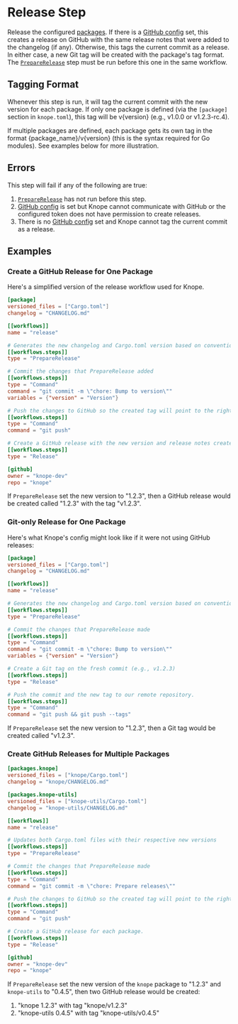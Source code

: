 # Release Step

Release the configured [packages]. If there is a [GitHub config] set, this creates a release on GitHub with the same release notes that were added to the changelog (if any). Otherwise, this tags the current commit as a release. In either case, a new Git tag will be created with the package's tag format. The [`PrepareRelease`] step must be run before this one in the same workflow.

## Tagging Format

Whenever this step is run, it will tag the current commit with the new version for each package. If only one package is defined (via the `[package]` section in `knope.toml`), this tag will be v{version} (e.g., v1.0.0 or v1.2.3-rc.4).

If multiple packages are defined, each package gets its own tag in the format {package_name}/v{version} (this is the syntax required for Go modules). See examples below for more illustration.

## Errors

This step will fail if any of the following are true:

1. [`PrepareRelease`] has not run before this step.
2. [GitHub config] is set but Knope cannot communicate with GitHub or the configured token does not have permission to create releases.
3. There is no [GitHub config] set and Knope cannot tag the current commit as a release.

## Examples

### Create a GitHub Release for One Package

Here's a simplified version of the release workflow used for Knope.

```toml
[package]
versioned_files = ["Cargo.toml"]
changelog = "CHANGELOG.md"

[[workflows]]
name = "release"

# Generates the new changelog and Cargo.toml version based on conventional commits.
[[workflows.steps]]
type = "PrepareRelease"

# Commit the changes that PrepareRelease added
[[workflows.steps]]
type = "Command"
command = "git commit -m \"chore: Bump to version\""
variables = {"version" = "Version"}

# Push the changes to GitHub so the created tag will point to the right place.
[[workflows.steps]]
type = "Command"
command = "git push"

# Create a GitHub release with the new version and release notes created in PrepareRelease. Tag the commit just pushed with the new version.
[[workflows.steps]]
type = "Release"

[github]
owner = "knope-dev"
repo = "knope"
```

If `PrepareRelease` set the new version to "1.2.3", then a GitHub release would be created called "1.2.3" with the tag "v1.2.3".

### Git-only Release for One Package

Here's what Knope's config might look like if it were not using GitHub releases:

```toml
[package]
versioned_files = ["Cargo.toml"]
changelog = "CHANGELOG.md"

[[workflows]]
name = "release"

# Generates the new changelog and Cargo.toml version based on conventional commits.
[[workflows.steps]]
type = "PrepareRelease"

# Commit the changes that PrepareRelease made
[[workflows.steps]]
type = "Command"
command = "git commit -m \"chore: Bump to version\""
variables = {"version" = "Version"}

# Create a Git tag on the fresh commit (e.g., v1.2.3)
[[workflows.steps]]
type = "Release"

# Push the commit and the new tag to our remote repository.
[[workflows.steps]]
type = "Command"
command = "git push && git push --tags"
```

If `PrepareRelease` set the new version to "1.2.3", then a Git tag would be created called "v1.2.3".

### Create GitHub Releases for Multiple Packages

```toml
[packages.knope]
versioned_files = ["knope/Cargo.toml"]
changelog = "knope/CHANGELOG.md"

[packages.knope-utils]
versioned_files = ["knope-utils/Cargo.toml"]
changelog = "knope-utils/CHANGELOG.md"

[[workflows]]
name = "release"

# Updates both Cargo.toml files with their respective new versions
[[workflows.steps]]
type = "PrepareRelease"

# Commit the changes that PrepareRelease made
[[workflows.steps]]
type = "Command"
command = "git commit -m \"chore: Prepare releases\""

# Push the changes to GitHub so the created tag will point to the right place.
[[workflows.steps]]
type = "Command"
command = "git push"

# Create a GitHub release for each package.
[[workflows.steps]]
type = "Release"

[github]
owner = "knope-dev"
repo = "knope"
```

If `PrepareRelease` set the new version of the `knope` package to "1.2.3" and `knope-utils` to "0.4.5", then two GitHub release would be created:

1. "knope 1.2.3" with tag "knope/v1.2.3"
2. "knope-utils 0.4.5" with tag "knope-utils/v0.4.5"

[github config]: ../github.md
[`preparerelease`]: PrepareRelease.md
[packages]: ../packages.md
